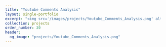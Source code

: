 ```yaml
---
title: "Youtube Comments Analysis"
layout: single-portfolio
excerpt: "<img src='/images/projects/Youtube_Comments_Analysis.png' alt=''>"
collection: projects
order_number: 30
header: 
  og_image: "projects/Youtube_Comments_Analysis.png"
---
```

